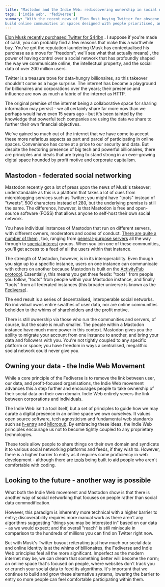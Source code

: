 ```yaml
---
title: "Mastodon and the Indie Web: rediscovering ownership in social networks"
tags: ['indie web', 'fediverse']
summary: "With the recent news of Elon Musk buying Twitter for obscene amounts, some thoughts on what is out there to
build online communities in spaces designed with people prioritised, and ungoverned by billionaires and corporations."
---
```


[Elon Musk recently purchased Twitter for $44bn](https://www.theguardian.com/technology/2022/apr/25/twitter-elon-musk-buy-takeover-deal-tesla)
. I suppose if you're made of cash, you can probably find a few reasons that make this a worthwhile buy. You've got the
reputation laundering (Musk has contextualised his purchase as a move for "freedom"; we'll see what that actually means)
, the power of having control over a social network that has profoundly shaped the way we communicate online, the
intellectual property, and the social data of over 200 million users.

Twitter is a treasure trove for data-hungry billionaires, so this takeover shouldn't come as a huge surprise. The
internet has become a playground for billionaires and corporations over the years; their presence and influence are now
as much a fabric of the internet as HTTP.

The original premise of the internet being a collaborative space for sharing information may persist - we all certainly
share far more now than we perhaps would have even 15 years ago - but it's been tainted by the knowledge that powerful
tech companies are using the data we share to further their own financial objectives.

We've gained so much out of the internet that we have come to accept these more nefarious aspects as part and parcel of
participating in online spaces. Convenience has come at a price to our security and data. But despite the hectoring
presence of big tech and powerful billionaires, there are principles and ideals that are trying to stand strong in an
ever-growing digital space hounded by profit motive and corporate capitalism.

## Mastodon - federated social networking

Mastodon recently got a lot of press upon the news of Musk's takeover; understandable as this is a platform that takes a
lot of cues from microblogging services such as Twitter; you might have "toots" instead of "tweets", 500 characters
instead of 280, but the underlying premise is still the same. The difference, however, is that Mastodon is free and
open-source software (FOSS) that allows anyone to self-host their own social network.

You have individual instances of Mastodon that run on different servers, with different owners, moderators and codes of
conduct. [There are quite a number of them](https://github.com/McKael/mastodon-documentation/blob/master/Using-Mastodon/List-of-Mastodon-instances.md)
, too, ranging from [general-purpose servers](https://mastodon.social/) all the way through
to [special interest](https://kith.kitchen/about) groups. When you join one of these communities, you'll get access to a
feed of all the users within that instance.

The strength of Mastodon, however, is in its interoperability. Even though you sign up to a specific instance, users on
one instance can communicate with others on another because Mastodon is built on
the [ActivityPub protocol](https://activitypub.rocks/). Essentially, this means you get three feeds: "toots" from people
you follow, "toots" from people within your Mastodon instance, and finally "toots" from all federated instances (this
broader universe is known as the [Fediverse](https://en.wikipedia.org/wiki/Fediverse)).

The end result is a series of decentralised, interoperable social networks. No individual owns entire swathes of user
data, nor are online communities beholden to the whims of shareholders and the profit motive.

There is still ownership via those who run the communities and servers, of course, but the scale is much smaller. The
people within a Mastodon instance have much more power in this context. Mastodon gives you the ability to migrate your
account from one instance to another, and bring your data and followers with you. You're not tightly coupled to any
specific platform or space; you have freedom in ways a centralised, megalithic social network could never give you.

## Owning your data - the Indie Web Movement

While a core principle of the Fediverse is to remove the link between user, our data, and profit-focused organisations,
the Indie Web movement advances this a step further and encourages people to take ownership of their social data on
their own domain. Indie Web entirely severs the link between corporations and individuals.

The Indie Web isn't a tool itself, but a set of principles to guide how we may curate a digital presence in an online
space we own ourselves. It values open source software, tech agnosticism and fundamental web standards such
as [h-entry](https://microformats.org/wiki/h-entry) and [Micropub](https://micropub.spec.indieweb.org/). By embracing
these ideas, the Indie Web principles encourage us not to become tightly coupled to any proprietary technologies.

These tools allow people to share things on their own domain and syndicate it to various social networking platforms and
feeds, if they wish to. However, there is a higher barrier to entry as it requires some proficiency in web development -
although there are [tools](https://sitejs.org/) being built to aid people who aren't comfortable with coding.

## Looking to the future - another way is possible

What both the Indie Web movement and Mastodon show is that there is another way of social networking that focuses on
people rather than social data commodification.

However, this paradigm is inherently more technical with a higher barrier to entry; discoverability requires more manual
work as there aren't any algorithms suggesting "things you may be interested in" based on our data - as we would expect;
and the overall "reach" is still miniscule in comparison to the hundreds of millions you can find on Twitter right now.

But with Musk's Twitter buyout reiterating just how much our social data and online identity is at the whims of
billionaires, the Fediverse and Indie Web principles feel all the more significant. Imperfect as the modern internet may
be, we can dream that something better will become the norm; an online space that's focused on people, where websites
don't track you or crunch your social data to feed its algorithms. It's important that we continue to build and grow
these alternative systems, lowering the barrier to entry so more people can feel comfortable participating within them.